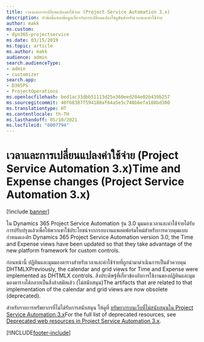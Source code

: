 ```yaml
---
title: เวลาและการเปลี่ยนแปลงค่าใช้จ่าย (Project Service Automation 3.x)
description: หัวข้อนี้แสดงข้อมูลเกี่ยวกับการเปลี่ยนแปลงโซลูชันสำหรับเวลาและค่าใช้จ่าย
author: makk
ms.custom:
- dyn365-projectservice
ms.date: 03/15/2019
ms.topic: article
ms.author: makk
audience: admin
search.audienceType:
- admin
- customizer
search.app:
- D365PS
- ProjectOperations
ms.openlocfilehash: bed1ac33dbb51113d25e360eed204e02b439b257
ms.sourcegitcommit: 40f68387f594180af64a5e5c748b6efa188bd300
ms.translationtype: HT
ms.contentlocale: th-TH
ms.lasthandoff: 05/10/2021
ms.locfileid: "6007794"
---
```

# <a name="time-and-expense-changes-project-service-automation-3x"></a><span data-ttu-id="4458e-103">เวลาและการเปลี่ยนแปลงค่าใช้จ่าย (Project Service Automation 3.x)</span><span class="sxs-lookup"><span data-stu-id="4458e-103">Time and Expense changes (Project Service Automation 3.x)</span></span>

[!include [banner](../../includes/psa-now-project-operations.md)]

<span data-ttu-id="4458e-104">ใน Dynamics 365 Project Service Automation รุ่น 3.0 มุมมองเวลาและค่าใช้จ่ายได้รับการปรับปรุงแล้วเพื่อให้พวกเขาใช้ประโยชน์จากกรอบงานแพลตฟอร์มใหม่สำหรับการควบคุมแบบกำหนดเอง</span><span class="sxs-lookup"><span data-stu-id="4458e-104">In Dynamics 365 Project Service Automation version 3.0, the Time and Expense views have been updated so that they take advantage of the new platform framework for custom controls.</span></span>

<span data-ttu-id="4458e-105">ก่อนหน้านี้ ปฏิทินและมุมมองตารางสำหรับเวลาและค่าใช้จ่ายที่ถูกนำมาดำเนินการเป็นตัวควบคุม DHTMLX</span><span class="sxs-lookup"><span data-stu-id="4458e-105">Previously, the calendar and grid views for Time and Expense were implemented as DHTMLX controls.</span></span> <span data-ttu-id="4458e-106">สิ่งประดิษฐ์ที่เกี่ยวข้องกับการใช้งานของปฏิทินและมุมมองตารางได้กลายเป็นสิ่งล้าสมัยแล้ว (ไม่สนับสนุน)</span><span class="sxs-lookup"><span data-stu-id="4458e-106">The artifacts that are related to that implementation of the calendar and grid views are now obsolete (deprecated).</span></span>

<span data-ttu-id="4458e-107">สำหรับรายการทรัพยากรที่ไม่ได้รับการสนับสนุน ให้ดูที่ [ทรัพยากรบนเว็บที่ไม่สนับสนุนใน Project Service Automation 3.x](web-resources-deprecated-v3.x.md)</span><span class="sxs-lookup"><span data-stu-id="4458e-107">For the full list of deprecated resources, see [Deprecated web resources in Project Service Automation 3.x](web-resources-deprecated-v3.x.md).</span></span>


[!INCLUDE[footer-include](../../includes/footer-banner.md)]